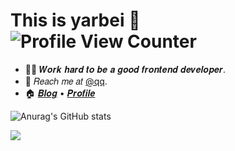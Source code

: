 # This is yarbei 👋 ![Profile View Counter](https://komarev.com/ghpvc/?username=yarbei)


<!--
**yarbei/yarbei** is a ✨ _special_ ✨ repository because its `README.md` (this file) appears on your GitHub profile.

Here are some ideas to get you started:

- 🔭 I’m currently working on ...
- 🌱 I’m currently learning ...
- 👯 I’m looking to collaborate on ...
- 🤔 I’m looking for help with ...
- 💬 Ask me about ...
- 📫 How to reach me: ...
- 😄 Pronouns: ...
- ⚡ Fun fact: ...
-->

- :man_technologist: 𝑾𝒐𝒓𝒌 𝒉𝒂𝒓𝒅 𝒕𝒐 𝒃𝒆 𝒂 𝒈𝒐𝒐𝒅 𝒇𝒓𝒐𝒏𝒕𝒆𝒏𝒅 𝒅𝒆𝒗𝒆𝒍𝒐𝒑𝒆𝒓.
- :email: 𝑅𝑒𝑎𝑐ℎ 𝑚𝑒 𝑎𝑡 [@qq](mailto:949883887@qq.com).
- :house: [𝑩𝒍𝒐𝒈](https://github.com/yarbei/yarbei_blog/issues) • [𝑷𝒓𝒐𝒇𝒊𝒍𝒆](https://yarbei.com) 

<!-- Github Stats -->

![Anurag's GitHub stats](https://github-readme-stats.vercel.app/api?username=yarbei&show_icons=true)

![](https://hit.yhype.me/github/profile?user_id=43692064)
